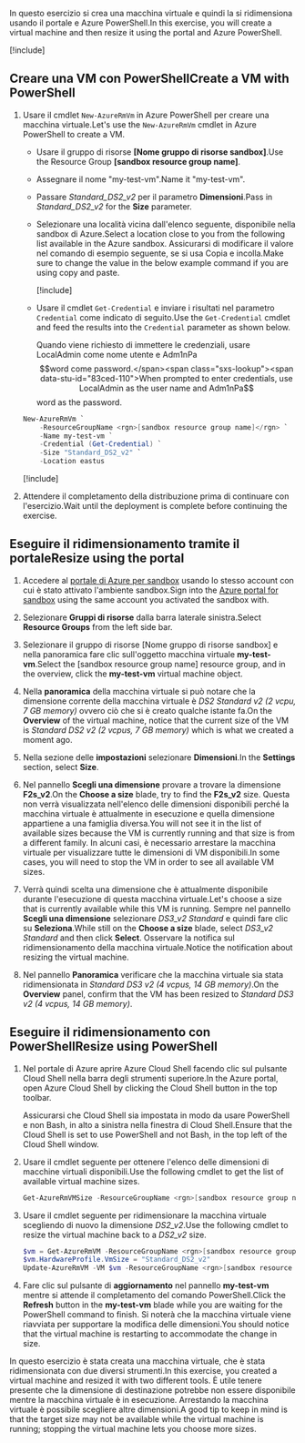 <span data-ttu-id="83ced-101">In questo esercizio si crea una macchina virtuale e quindi la si ridimensiona usando il portale e Azure PowerShell.</span><span class="sxs-lookup"><span data-stu-id="83ced-101">In this exercise, you will create a virtual machine and then resize it using the portal and Azure PowerShell.</span></span>

[!include[](../../../includes/azure-sandbox-activate.md)]

## <a name="create-a-vm-with-powershell"></a><span data-ttu-id="83ced-102">Creare una VM con PowerShell</span><span class="sxs-lookup"><span data-stu-id="83ced-102">Create a VM with PowerShell</span></span>

1. <span data-ttu-id="83ced-103">Usare il cmdlet `New-AzureRmVm` in Azure PowerShell per creare una macchina virtuale.</span><span class="sxs-lookup"><span data-stu-id="83ced-103">Let's use the `New-AzureRmVm` cmdlet in Azure PowerShell to create a VM.</span></span>
    - <span data-ttu-id="83ced-104">Usare il gruppo di risorse **<rgn>[Nome gruppo di risorse sandbox]</rgn>**.</span><span class="sxs-lookup"><span data-stu-id="83ced-104">Use the Resource Group **<rgn>[sandbox resource group name]</rgn>**.</span></span>
    - <span data-ttu-id="83ced-105">Assegnare il nome "my-test-vm".</span><span class="sxs-lookup"><span data-stu-id="83ced-105">Name it "my-test-vm".</span></span>
    - <span data-ttu-id="83ced-106">Passare _Standard_DS2_v2_ per il parametro **Dimensioni**.</span><span class="sxs-lookup"><span data-stu-id="83ced-106">Pass in _Standard_DS2_v2_ for the **Size** parameter.</span></span>
    - <span data-ttu-id="83ced-107">Selezionare una località vicina dall'elenco seguente, disponibile nella sandbox di Azure.</span><span class="sxs-lookup"><span data-stu-id="83ced-107">Select a location close to you from the following list available in the Azure sandbox.</span></span> <span data-ttu-id="83ced-108">Assicurarsi di modificare il valore nel comando di esempio seguente, se si usa Copia e incolla.</span><span class="sxs-lookup"><span data-stu-id="83ced-108">Make sure to change the value in the below example command if you are using copy and paste.</span></span>

        [!include[](../../../includes/azure-sandbox-regions-note.md)]

    - <span data-ttu-id="83ced-109">Usare il cmdlet `Get-Credential` e inviare i risultati nel parametro `Credential` come indicato di seguito.</span><span class="sxs-lookup"><span data-stu-id="83ced-109">Use the `Get-Credential` cmdlet and feed the results into the `Credential` parameter as shown below.</span></span>

       <span data-ttu-id="83ced-110">Quando viene richiesto di immettere le credenziali, usare LocalAdmin come nome utente e Adm1nPa$$word come password.</span><span class="sxs-lookup"><span data-stu-id="83ced-110">When prompted to enter credentials, use LocalAdmin as the user name and Adm1nPa$$word as the password.</span></span>

    ```powershell
    New-AzureRmVm `
        -ResourceGroupName <rgn>[sandbox resource group name]</rgn> `
        -Name my-test-vm `
        -Credential (Get-Credential) `
        -Size "Standard_DS2_v2" `
        -Location eastus
    ```

    [!include[](../../../includes/azure-cloudshell-copy-paste-tip.md)]


1. <span data-ttu-id="83ced-111">Attendere il completamento della distribuzione prima di continuare con l'esercizio.</span><span class="sxs-lookup"><span data-stu-id="83ced-111">Wait until the deployment is complete before continuing the exercise.</span></span>

## <a name="resize-using-the-portal"></a><span data-ttu-id="83ced-112">Eseguire il ridimensionamento tramite il portale</span><span class="sxs-lookup"><span data-stu-id="83ced-112">Resize using the portal</span></span>

1. <span data-ttu-id="83ced-113">Accedere al [portale di Azure per sandbox](https://portal.azure.com/learn.docs.microsoft.com?azure-portal=true) usando lo stesso account con cui è stato attivato l'ambiente sandbox.</span><span class="sxs-lookup"><span data-stu-id="83ced-113">Sign into the [Azure portal for sandbox](https://portal.azure.com/learn.docs.microsoft.com?azure-portal=true) using the same account you activated the sandbox with.</span></span>

1. <span data-ttu-id="83ced-114">Selezionare **Gruppi di risorse** dalla barra laterale sinistra.</span><span class="sxs-lookup"><span data-stu-id="83ced-114">Select **Resource Groups** from the left side bar.</span></span>

1. <span data-ttu-id="83ced-115">Selezionare il gruppo di risorse <rgn>[Nome gruppo di risorse sandbox]</rgn> e nella panoramica fare clic sull'oggetto macchina virtuale **my-test-vm**.</span><span class="sxs-lookup"><span data-stu-id="83ced-115">Select the <rgn>[sandbox resource group name]</rgn> resource group, and in the overview, click the **my-test-vm** virtual machine object.</span></span>

1. <span data-ttu-id="83ced-116">Nella **panoramica** della macchina virtuale si può notare che la dimensione corrente della macchina virtuale è _DS2 Standard v2 (2 vcpu, 7 GB memory)_ ovvero ciò che si è creato qualche istante fa.</span><span class="sxs-lookup"><span data-stu-id="83ced-116">On the **Overview** of the virtual machine, notice that the current size of the VM is _Standard DS2 v2 (2 vcpus, 7 GB memory)_ which is what we created a moment ago.</span></span>

1. <span data-ttu-id="83ced-117">Nella sezione delle **impostazioni** selezionare **Dimensioni**.</span><span class="sxs-lookup"><span data-stu-id="83ced-117">In the **Settings** section, select **Size**.</span></span>

1. <span data-ttu-id="83ced-118">Nel pannello **Scegli una dimensione** provare a trovare la dimensione **F2s_v2**.</span><span class="sxs-lookup"><span data-stu-id="83ced-118">On the **Choose a size** blade, try to find the **F2s_v2** size.</span></span> <span data-ttu-id="83ced-119">Questa non verrà visualizzata nell'elenco delle dimensioni disponibili perché la macchina virtuale è attualmente in esecuzione e quella dimensione appartiene a una famiglia diversa.</span><span class="sxs-lookup"><span data-stu-id="83ced-119">You will not see it in the list of available sizes because the VM is currently running and that size is from a different family.</span></span> <span data-ttu-id="83ced-120">In alcuni casi, è necessario arrestare la macchina virtuale per visualizzare tutte le dimensioni di VM disponibili.</span><span class="sxs-lookup"><span data-stu-id="83ced-120">In some cases, you will need to stop the VM in order to see all available VM sizes.</span></span>

1. <span data-ttu-id="83ced-121">Verrà quindi scelta una dimensione che è attualmente disponibile durante l'esecuzione di questa macchina virtuale.</span><span class="sxs-lookup"><span data-stu-id="83ced-121">Let's choose a size that is currently available while this VM is running.</span></span> <span data-ttu-id="83ced-122">Sempre nel pannello **Scegli una dimensione** selezionare _DS3_v2 Standard_ e quindi fare clic su **Seleziona**.</span><span class="sxs-lookup"><span data-stu-id="83ced-122">While still on the **Choose a size** blade, select _DS3_v2 Standard_ and then click **Select**.</span></span> <span data-ttu-id="83ced-123">Osservare la notifica sul ridimensionamento della macchina virtuale.</span><span class="sxs-lookup"><span data-stu-id="83ced-123">Notice the notification about resizing the virtual machine.</span></span>

1. <span data-ttu-id="83ced-124">Nel pannello **Panoramica** verificare che la macchina virtuale sia stata ridimensionata in _Standard DS3 v2 (4 vcpus, 14 GB memory)_.</span><span class="sxs-lookup"><span data-stu-id="83ced-124">On the **Overview** panel, confirm that the VM has been resized to _Standard DS3 v2 (4 vcpus, 14 GB memory)_.</span></span>

## <a name="resize-using-powershell"></a><span data-ttu-id="83ced-125">Eseguire il ridimensionamento con PowerShell</span><span class="sxs-lookup"><span data-stu-id="83ced-125">Resize using PowerShell</span></span>

1. <span data-ttu-id="83ced-126">Nel portale di Azure aprire Azure Cloud Shell facendo clic sul pulsante Cloud Shell nella barra degli strumenti superiore.</span><span class="sxs-lookup"><span data-stu-id="83ced-126">In the Azure portal, open Azure Cloud Shell by clicking the Cloud Shell button in the top toolbar.</span></span>

    <span data-ttu-id="83ced-127">Assicurarsi che Cloud Shell sia impostata in modo da usare PowerShell e non Bash, in alto a sinistra nella finestra di Cloud Shell.</span><span class="sxs-lookup"><span data-stu-id="83ced-127">Ensure that the Cloud Shell is set to use PowerShell and not Bash, in the top left of the Cloud Shell window.</span></span>

1. <span data-ttu-id="83ced-128">Usare il cmdlet seguente per ottenere l'elenco delle dimensioni di macchine virtuali disponibili.</span><span class="sxs-lookup"><span data-stu-id="83ced-128">Use the following cmdlet to get the list of available virtual machine sizes.</span></span>

    ```PowerShell
    Get-AzureRmVMSize -ResourceGroupName <rgn>[sandbox resource group name]</rgn> -VMName my-test-vm
    ```

1. <span data-ttu-id="83ced-129">Usare il cmdlet seguente per ridimensionare la macchina virtuale scegliendo di nuovo la dimensione _DS2_v2_.</span><span class="sxs-lookup"><span data-stu-id="83ced-129">Use the following cmdlet to resize the virtual machine back to a _DS2_v2_ size.</span></span>

    ```PowerShell
    $vm = Get-AzureRmVM -ResourceGroupName <rgn>[sandbox resource group name]</rgn> -VMName my-test-vm
    $vm.HardwareProfile.VmSize = "Standard_DS2_v2"
    Update-AzureRmVM -VM $vm -ResourceGroupName <rgn>[sandbox resource group name]</rgn>
    ```

1. <span data-ttu-id="83ced-130">Fare clic sul pulsante di **aggiornamento** nel pannello **my-test-vm** mentre si attende il completamento del comando PowerShell.</span><span class="sxs-lookup"><span data-stu-id="83ced-130">Click the **Refresh** button in the **my-test-vm** blade while you are waiting for the PowerShell command to finish.</span></span> <span data-ttu-id="83ced-131">Si noterà che la macchina virtuale viene riavviata per supportare la modifica delle dimensioni.</span><span class="sxs-lookup"><span data-stu-id="83ced-131">You should notice that the virtual machine is restarting to accommodate the change in size.</span></span>

<span data-ttu-id="83ced-132">In questo esercizio è stata creata una macchina virtuale, che è stata ridimensionata con due diversi strumenti.</span><span class="sxs-lookup"><span data-stu-id="83ced-132">In this exercise, you created a virtual machine and resized it with two different tools.</span></span> <span data-ttu-id="83ced-133">È utile tenere presente che la dimensione di destinazione potrebbe non essere disponibile mentre la macchina virtuale è in esecuzione. Arrestando la macchina virtuale è possibile scegliere altre dimensioni.</span><span class="sxs-lookup"><span data-stu-id="83ced-133">A good tip to keep in mind is that the target size may not be available while the virtual machine is running; stopping the virtual machine lets you choose more sizes.</span></span>
